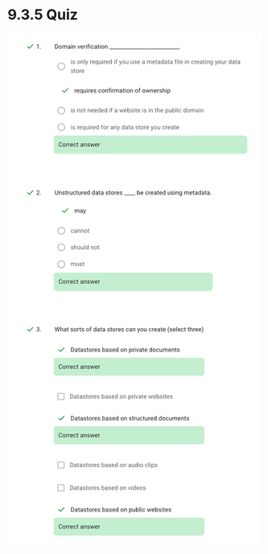 # 9.3.5 Quiz

![gh](https://raw.githubusercontent.com/SeanChenR/img_gif/main/myimage/1746610721000xw9awf.png)
